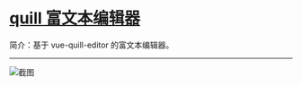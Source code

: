 # [quill 富文本编辑器](https://quilljs.com)

简介：基于 vue-quill-editor 的富文本编辑器。

---

![截图](https://531431988.github.io/vue-component-library/components/loading/thumbnail.png)
